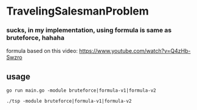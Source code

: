 # TravelingSalesmanProblem
### sucks, in my implementation, using formula is same as bruteforce, hahaha


formula based on this video: https://www.youtube.com/watch?v=Q4zHb-Swzro


## usage
`go run main.go -module bruteforce|formula-v1|formula-v2`

`./tsp -module bruteforce|formula-v1|formula-v2`
